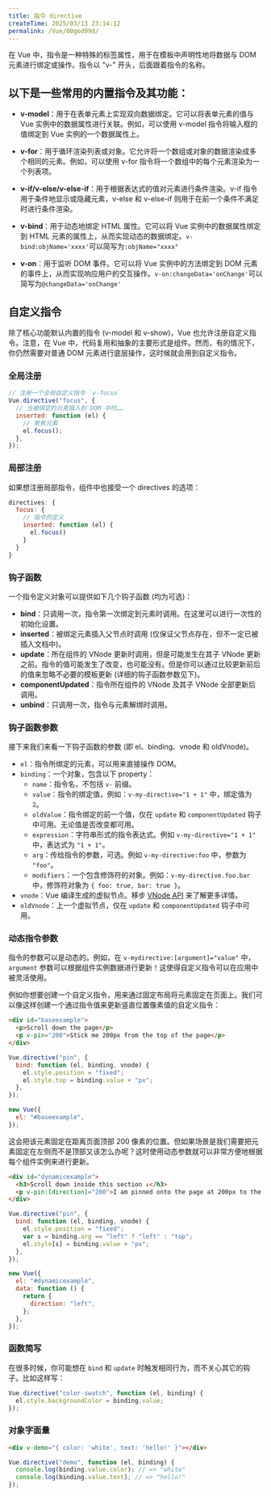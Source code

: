 ```yaml
---
title: 指令 directive
createTime: 2025/03/13 23:14:12
permalink: /Vue/00god99d/
---
```


在 Vue 中，指令是一种特殊的标签属性，用于在模板中声明性地将数据与 DOM 元素进行绑定或操作。指令以 "v-" 开头，后面跟着指令的名称。

## 以下是一些常用的内置指令及其功能：

- **v-model**：用于在表单元素上实现双向数据绑定。它可以将表单元素的值与 Vue 实例中的数据属性进行关联。例如，可以使用 v-model 指令将输入框的值绑定到 Vue 实例的一个数据属性上。

- **v-for**：用于循环渲染列表或对象。它允许将一个数组或对象的数据渲染成多个相同的元素。例如，可以使用 v-for 指令将一个数组中的每个元素渲染为一个列表项。

- **v-if/v-else/v-else-if**：用于根据表达式的值对元素进行条件渲染。v-if 指令用于条件地显示或隐藏元素，v-else 和 v-else-if 则用于在前一个条件不满足时进行条件渲染。

- **v-bind**：用于动态地绑定 HTML 属性。它可以将 Vue 实例中的数据属性绑定到 HTML 元素的属性上，从而实现动态的数据绑定。`v-bind:objName='xxxx'`可以简写为`:objName="xxxx"`

- **v-on**：用于监听 DOM 事件。它可以将 Vue 实例中的方法绑定到 DOM 元素的事件上，从而实现响应用户的交互操作。`v-on:changeData='onChange'`可以简写为`@changeData='onChange'`

## 自定义指令

除了核心功能默认内置的指令 (v-model 和 v-show)，Vue 也允许注册自定义指令。注意，在 Vue 中，代码复用和抽象的主要形式是组件。然而，有的情况下，你仍然需要对普通 DOM 元素进行底层操作，这时候就会用到自定义指令。

### 全局注册

```js
// 注册一个全局自定义指令 `v-focus`
Vue.directive("focus", {
  // 当被绑定的元素插入到 DOM 中时……
  inserted: function (el) {
    // 聚焦元素
    el.focus();
  },
});
```

### 局部注册

如果想注册局部指令，组件中也接受一个 directives 的选项：

```js
directives: {
  focus: {
    // 指令的定义
    inserted: function (el) {
      el.focus()
    }
  }
}
```

### 钩子函数

一个指令定义对象可以提供如下几个钩子函数 (均为可选)：

- **bind**：只调用一次，指令第一次绑定到元素时调用。在这里可以进行一次性的初始化设置。
- **inserted**：被绑定元素插入父节点时调用 (仅保证父节点存在，但不一定已被插入文档中)。
- **update**：所在组件的 VNode 更新时调用，但是可能发生在其子 VNode 更新之前。指令的值可能发生了改变，也可能没有。但是你可以通过比较更新前后的值来忽略不必要的模板更新 (详细的钩子函数参数见下)。
- **componentUpdated**：指令所在组件的 VNode 及其子 VNode 全部更新后调用。
- **unbind**：只调用一次，指令与元素解绑时调用。

### 钩子函数参数

接下来我们来看一下钩子函数的参数 (即 el、binding、vnode 和 oldVnode)。

- `el`：指令所绑定的元素，可以用来直接操作 DOM。
- `binding`：一个对象，包含以下 property：
  - `name`：指令名，不包括 `v-` 前缀。
  - `value`：指令的绑定值，例如：`v-my-directive="1 + 1"` 中，绑定值为 `2`。
  - `oldValue`：指令绑定的前一个值，仅在 `update` 和 `componentUpdated` 钩子中可用。无论值是否改变都可用。
  - `expression`：字符串形式的指令表达式。例如 `v-my-directive="1 + 1"` 中，表达式为 `"1 + 1"`。
  - `arg`：传给指令的参数，可选。例如 `v-my-directive:foo` 中，参数为 `"foo"`。
  - `modifiers`：一个包含修饰符的对象。例如：`v-my-directive.foo.bar` 中，修饰符对象为 `{ foo: true, bar: true }`。
- `vnode`：Vue 编译生成的虚拟节点。移步 [VNode API](https://v2.cn.vuejs.org/v2/api/#VNode-接口) 来了解更多详情。
- `oldVnode`：上一个虚拟节点，仅在 `update` 和 `componentUpdated` 钩子中可用。

### 动态指令参数

指令的参数可以是动态的。例如，在 `v-mydirective:[argument]="value"` 中，`argument` 参数可以根据组件实例数据进行更新！这使得自定义指令可以在应用中被灵活使用。

例如你想要创建一个自定义指令，用来通过固定布局将元素固定在页面上。我们可以像这样创建一个通过指令值来更新竖直位置像素值的自定义指令：

```html
<div id="baseexample">
  <p>Scroll down the page</p>
  <p v-pin="200">Stick me 200px from the top of the page</p>
</div>
```

```js
Vue.directive("pin", {
  bind: function (el, binding, vnode) {
    el.style.position = "fixed";
    el.style.top = binding.value + "px";
  },
});

new Vue({
  el: "#baseexample",
});
```

这会把该元素固定在距离页面顶部 200 像素的位置。但如果场景是我们需要把元素固定在左侧而不是顶部又该怎么办呢？这时使用动态参数就可以非常方便地根据每个组件实例来进行更新。

```html
<div id="dynamicexample">
  <h3>Scroll down inside this section ↓</h3>
  <p v-pin:[direction]="200">I am pinned onto the page at 200px to the left.</p>
</div>
```

```js
Vue.directive("pin", {
  bind: function (el, binding, vnode) {
    el.style.position = "fixed";
    var s = binding.arg == "left" ? "left" : "top";
    el.style[s] = binding.value + "px";
  },
});

new Vue({
  el: "#dynamicexample",
  data: function () {
    return {
      direction: "left",
    };
  },
});
```

### 函数简写

在很多时候，你可能想在 `bind` 和 `update` 时触发相同行为，而不关心其它的钩子。比如这样写：

```js
Vue.directive("color-swatch", function (el, binding) {
  el.style.backgroundColor = binding.value;
});
```

### 对象字面量

```html
<div v-demo="{ color: 'white', text: 'hello!' }"></div>
```

```js
Vue.directive("demo", function (el, binding) {
  console.log(binding.value.color); // => "white"
  console.log(binding.value.text); // => "hello!"
});
```
